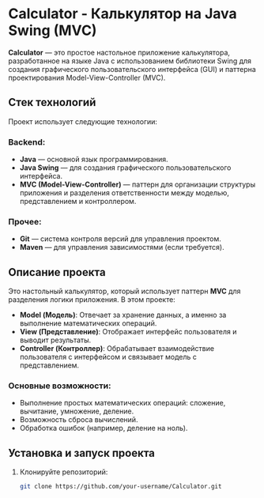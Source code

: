 # Calculator - Калькулятор на Java Swing (MVC)

**Calculator** — это простое настольное приложение калькулятора, разработанное на языке Java с использованием библиотеки Swing для создания графического пользовательского интерфейса (GUI) и паттерна проектирования Model-View-Controller (MVC).

## Стек технологий

Проект использует следующие технологии:

### Backend:
- **Java** — основной язык программирования.
- **Java Swing** — для создания графического пользовательского интерфейса.
- **MVC (Model-View-Controller)** — паттерн для организации структуры приложения и разделения ответственности между моделью, представлением и контроллером.

### Прочее:
- **Git** — система контроля версий для управления проектом.
- **Maven** — для управления зависимостями (если требуется).

## Описание проекта

Это настольный калькулятор, который использует паттерн **MVC** для разделения логики приложения. В этом проекте:
- **Model (Модель)**: Отвечает за хранение данных, а именно за выполнение математических операций.
- **View (Представление)**: Отображает интерфейс пользователя и выводит результаты.
- **Controller (Контроллер)**: Обрабатывает взаимодействие пользователя с интерфейсом и связывает модель с представлением.

### Основные возможности:
- Выполнение простых математических операций: сложение, вычитание, умножение, деление.
- Возможность сброса вычислений.
- Обработка ошибок (например, деление на ноль).

## Установка и запуск проекта

1. Клонируйте репозиторий:

   ```bash
   git clone https://github.com/your-username/Calculator.git

